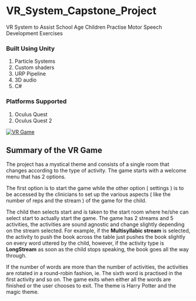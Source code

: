 # VR_System_Capstone_Project
VR System to Assist School Age Children Practise Motor Speech Development Exercises

### Built Using Unity
1. Particle Systems
2. Custom shaders
3. URP Pipeline
4. 3D audio
5. C#

### Platforms Supported
1. Oculus Quest
2. Oculus Quest 2

[![VR Game](http://img.youtube.com/vi/4DSEnwNwSOE/0.jpg)](http://www.youtube.com/watch?v=4DSEnwNwSOE "SLP VR Game Using Unity")

## **Summary of the VR Game**

The project has a mystical theme and consists of a single room that changes according to the type of activity. 
The game starts with a welcome menu that has 2 options. 

The first option is to start the game while the other option ( settings ) is to be accessed by the clinicians to set up the various aspects ( like the number of reps and the stream ) of the game for the child. 

The child then selects start and is taken to the start room where he/she can select start to actually start the game. 
The game has 2 streams and 5 activities, the activities are sound agnostic and change slightly depending on the stream selected. For example, if the **Multisyllabic stream** is selected, the activity to push the book across the table just pushes the book slightly on every word uttered by the child, however, if the activity type is **LongStream** as soon as the child stops speaking, the book goes all the way through. 

If the number of words are more than the number of activities, the activities are rotated in a round-robin fashion, ie. The sixth word is practised in the first activity and so on. 
The game exits when either all the words are finished or the user chooses to exit. The theme is Harry Potter and the magic theme.



